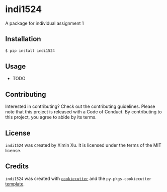 # indi1524

A package for individual assignment 1

## Installation

```bash
$ pip install indi1524
```

## Usage

- TODO

## Contributing

Interested in contributing? Check out the contributing guidelines. Please note that this project is released with a Code of Conduct. By contributing to this project, you agree to abide by its terms.

## License

`indi1524` was created by Ximin Xu. It is licensed under the terms of the MIT license.

## Credits

`indi1524` was created with [`cookiecutter`](https://cookiecutter.readthedocs.io/en/latest/) and the `py-pkgs-cookiecutter` [template](https://github.com/py-pkgs/py-pkgs-cookiecutter).
